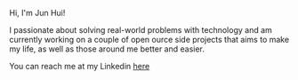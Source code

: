 Hi, I'm Jun Hui!

I passionate about solving real-world problems with technology and am currently working on a couple of open ource side projects that aims to make my life, as well as those around me better and easier.

You can reach me at my Linkedin [here](https://www.linkedin.com/in/junhuichua/ "Chua Jun Hui Linkedin")
